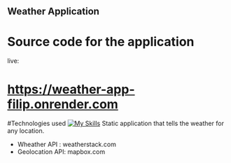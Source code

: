 ## Weather Application
# Source code for the application
live: 
# https://weather-app-filip.onrender.com

#Technologies used
[![My Skills](https://skillicons.dev/icons?i=js,node,express,html,css)](https://skillicons.dev)
Static application that tells the weather for any location.

- Wheather API : weatherstack.com
- Geolocation API: mapbox.com
